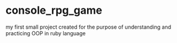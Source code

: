 # console_rpg_game
my first small project created for the purpose of understanding and practicing OOP in ruby language
